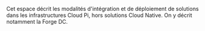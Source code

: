Cet espace décrit les modalités d'intégration et de déploiement de solutions dans les infrastructures Cloud Pi, hors solutions Cloud Native. On y décrit notamment la Forge DC.